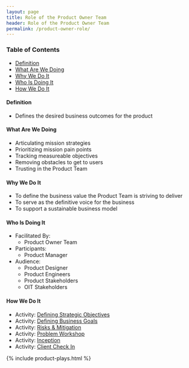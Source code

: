 ```yaml
---
layout: page
title: Role of the Product Owner Team
header: Role of the Product Owner Team
permalink: /product-owner-role/
---
```

<div class="row">
    <div class="col-md-3">
        <div class="toc">
            <h3>Table of Contents</h3>
                <ul>
                    <li>
                        <a href="#Definition">
                            Definition
                        </a>
                    </li>
                    <li>
                        <a href="#What">
                            What Are We Doing
                        </a>
                    </li>
                    <li>
                        <a href="#Why">
                            Why We Do It
                        </a>
                    </li>
                    <li>
                        <a href="#Who">
                            Who Is Doing It
                        </a>
                    </li>
                    <li>
                        <a href="#How">
                            How We Do It
                        </a>
                    </li>
                   </ul>
        </div>
    </div>
    <div class="col-md-6">
        <h4 class="Definition" id="Definition">
            Definition
        </h4>
		<ul>
			<li>Defines the desired business outcomes for the product</li>
		</ul>
        <h4 class="What" id="What">
            What Are We Doing
        </h4>
	<ul>
        <li>Articulating mission strategies</li>
        <li>Prioritizing mission pain points</li>
        <li>Tracking measureable objectives</li>
        <li>Removing obstacles to get to users</li>
        <li>Trusting in the Product Team</li>
	</ul>
        <h4 class="Why" id="Why">
            Why We Do It
        </h4>
            <ul>
                <li>To define the business value the Product Team is striving to deliver</li>
                <li>To serve as the definitive voice for the business</li>
                <li>To support a sustainable business model</li>
	        </ul>
        <h4 class="Who" id="Who">
            Who Is Doing It
        </h4>
            <ul>
                <li>Facilitated By:
    	            <ul>
        	            <li>Product Owner Team</li>
    	            </ul>
                 </li>
                <li>Participants:
    	            <ul>
                      <li>Product Manager</li>
                  </ul>    
                </li>
                <li>Audience:
    	            <ul>
                      <li>Product Designer</li>
                      <li>Product Engineers</li>
                      <li>Product Stakeholders</li>
                      <li>OIT Stakeholders</li>
                  </ul>    
                </li>
            </ul>
        <h4 class="How" id="How">
            How We Do It
        </h4>
            <ul>
               <li>Activity: <a href="{{ site.baseurl }}/strategic-objectives">Defining Strategic Objectives</a></li>
               <li>Activity: <a href="{{ site.baseurl }}/business-goals">Defining Business Goals</a></li>
               <li>Activity: <a href="{{ site.baseurl }}/risks-mitigation">Risks &amp; Mitigation</a></li>
               <li>Activity: <a href="{{ site.baseurl }}/problem-workshop">Problem Workshop</a></li>
               <li>Activity: <a href="{{ site.baseurl }}/inception">Inception</a></li>
               <li>Activity: <a href="{{ site.baseurl }}/check-in">Client Check In</a></li>
            </ul>
    </div>
    <div class="col-md-3">
        {% include product-plays.html %}
    </div>
</div>
